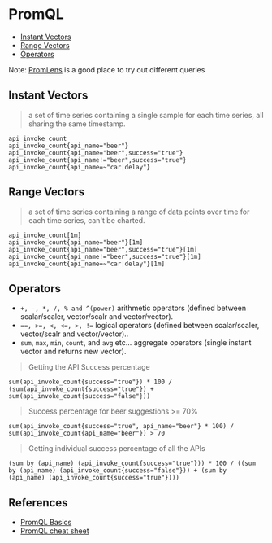 # PromQL

- [Instant Vectors](#instant-vectors)
- [Range Vectors](#range-vectors)
- [Operators](#operators)

Note: [PromLens](https://demo.promlens.com/) is a good place to try out different queries

## Instant Vectors

> a set of time series containing a single sample for each time series, all sharing the same timestamp.

```promql
api_invoke_count
api_invoke_count{api_name="beer"}
api_invoke_count{api_name="beer",success="true"}
api_invoke_count{api_name!="beer",success="true"}
api_invoke_count{api_name=~"car|delay"}
```

## Range Vectors

> a set of time series containing a range of data points over time for each time series, can't be charted.

```promql
api_invoke_count[1m]
api_invoke_count{api_name="beer"}[1m]
api_invoke_count{api_name="beer",success="true"}[1m]
api_invoke_count{api_name!="beer",success="true"}[1m]
api_invoke_count{api_name=~"car|delay"}[1m]
```

## Operators

- `+, -, *, /, % and ^(power)` arithmetic operators (defined between scalar/scaler, vector/scalr and vector/vector).
- `==, >=, <, <=, >, !=` logical operators (defined between scalar/scaler, vector/scalr and vector/vector)..
- `sum`, `max`, `min`, `count`, and `avg` etc... aggregate operators (single instant vector and returns new vector).

> Getting the API Success percentage

```promql
sum(api_invoke_count{success="true"}) * 100 / (sum(api_invoke_count{success="true"}) + sum(api_invoke_count{success="false"}))
```

> Success percentage for beer suggestions >= 70%

```promql
sum(api_invoke_count{success="true", api_name="beer"} * 100) / sum(api_invoke_count{api_name="beer"}) > 70
```

> Getting individual success percentage of all the APIs

```promql
(sum by (api_name) (api_invoke_count{success="true"})) * 100 / ((sum by (api_name) (api_invoke_count{success="false"})) + (sum by (api_name) (api_invoke_count{success="true"})))
```

## References

- [PromQL Basics](https://prometheus.io/docs/prometheus/latest/querying/basics/)
- [PromQL cheat sheet](https://promlabs.com/promql-cheat-sheet/)
